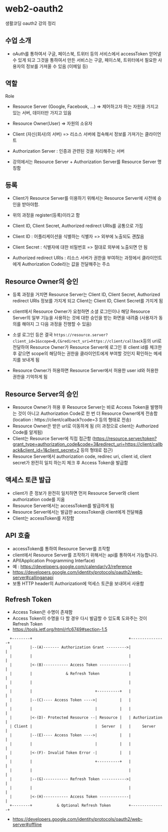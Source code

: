 # web2-oauth2

생활코딩 oauth2 강의 정리

## 수업 소개

- oAuth를 통하여서 구글, 페이스북, 트위터 등의 서비스에서 accessToken 얻어낼 수 있게 되고 그것을 통하여서 만든 서비스는 구글, 페이스북, 트위터에서 필요한 사용자의 정보를 가져올 수 있음 (이메일 등)

## 역할

Role

- Resource Server (Google, Facebook, ...) => 제어하고자 하는 자원을 가지고 있는 서버, 데이터만 가지고 있음
- Resource Owner(User) => 자원의 소유자
- Client (자신(회사)의 서버) => 리소스 서버에 접속해서 정보를 가져가는 클라이언트
- Authorization Server : 인증과 관련된 것을 처리해주는 서버

- 강의에서는 Resource Server + Authorization Server를 Resource Server 명칭함

## 등록

- Client가 Resource Server를 이용하기 위해서는 Resource Server에 사전에 승인을 받아야함.
- 위의 과정을 register(등록)이라고 함

- Client ID, Client Secret, Authorized redirect URls를 공통으로 가짐

- Client ID : 어플리케이션을 식별하는 식별자 => 외부에 노출되도 괜찮음
- Client Secret : 식별자에 대한 비밀번호 => 절대로 외부에 노출되면 안 됨
- Authorized redirect URls : 리소스 서버가 권한을 부여하는 과정에서 클라이언트에게 Authorization Code라는 값을 전달해주는 주소

## Resource Owner의 승인

- 등록 과정을 거치면 Resource Server는 Client ID, Client Secret, Authorized redirect URls 정보를 가지게 되고 Client는 Client ID, Client Secret를 가지게 됨

- client에서 Resource Owner가 요청하면 소셜 로그인이나 해당 Resource Server의 일부 기능을 사용하는 것에 대한 승인을 받는 화면을 내려줌 (사용자가 동의를 해야지 그 다음 과정을 진행할 수 있음)

- 소셜 로그인 등은 결국 `https://resource.server?client_id=1&scope=B,C&redirect_uri=https://client/callback`등의 uri로 전달하여 Resource Owner가 Resource Server에 로그인 후 client id를 체크한 후 같으면 scope의 해당하는 권한을 클라이언트에게 부여할 것인지 확인하는 메세지를 보내게 됨
- Resource Owner가 허용하면 Resource Server에서 허용한 user id와 허용한 권한을 기억하게 됨

## Resource Server의 승인

- Resource Owner가 허용 후 Resource Server는 바로 Access Token을 발행하는 것이 아니고 Authorization Code로 한 번 더 Resource Owner에게 전송함 (location : https://client/callback?code=3 등의 형태로 전송)
- Resource Owner은 받은 url로 이동하게 됨 (이 과정으로 client는 Authorized Code를 알게됨)
- Client는 Resource Server에 직접 접근함 (https://resource.server/token?grant_type=authorization_code&code=3&redirect_uri=https://client/callback&client_id=1&client_secret=2 등의 형태로 접근)
- Resource Server에서 authorization code, redirec uri, client id, client secret가 완전히 일치 하는지 체크 후 Access Token을 발급함

## 액세스 토큰 발급

- client가 준 정보가 완전히 일치하면 먼저 Resource Server와 client authorization code를 지움
- Resource Server에서는 accessToken를 발급하게 됨
- Resource Server에서는 발급한 accessToken을 client에게 전달해줌
- Client는 accessToken를 저장함

## API 호출

- accessToken를 통하여 Resource Server를 조작함
- client에서 Resource Server를 조작하기 위해서는 api를 통하여서 가능합니다.
- API(Application Programming Interface)
- 예 : https://developers.google.com/calendar/v3/reference
- https://developers.google.com/identity/protocols/oauth2/web-server#callinganapi
- 보통 HTTP header의 Authorization에 억세스 토큰을 보내어서 사용함

## Refresh Token

- Access Token은 수명이 존재함
- Access Token이 수명을 다 할 경우 다시 발급할 수 있도록 도와주는 것이 Refresh Token
- https://tools.ietf.org/html/rfc6749#section-1.5

```
  +--------+                                           +---------------+
  |        |--(A)------- Authorization Grant --------->|               |
  |        |                                           |               |
  |        |<-(B)----------- Access Token -------------|               |
  |        |               & Refresh Token             |               |
  |        |                                           |               |
  |        |                            +----------+   |               |
  |        |--(C)---- Access Token ---->|          |   |               |
  |        |                            |          |   |               |
  |        |<-(D)- Protected Resource --| Resource |   | Authorization |
  | Client |                            |  Server  |   |     Server    |
  |        |--(E)---- Access Token ---->|          |   |               |
  |        |                            |          |   |               |
  |        |<-(F)- Invalid Token Error -|          |   |               |
  |        |                            +----------+   |               |
  |        |                                           |               |
  |        |--(G)----------- Refresh Token ----------->|               |
  |        |                                           |               |
  |        |<-(H)----------- Access Token -------------|               |
  +--------+           & Optional Refresh Token        +---------------+
```

- https://developers.google.com/identity/protocols/oauth2/web-server#offline
